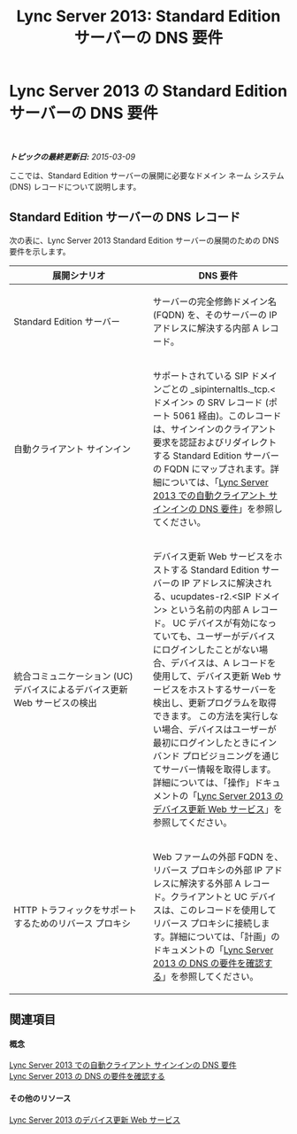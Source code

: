 ﻿---
title: 'Lync Server 2013: Standard Edition サーバーの DNS 要件'
TOCTitle: Standard Edition サーバーの DNS 要件
ms:assetid: 5d1daf54-6e60-4ce0-9254-7d57a0835fa4
ms:mtpsurl: https://technet.microsoft.com/ja-jp/library/JJ204936(v=OCS.15)
ms:contentKeyID: 48272213
ms.date: 05/19/2016
mtps_version: v=OCS.15
ms.translationtype: HT
---

# Lync Server 2013 の Standard Edition サーバーの DNS 要件

 

_**トピックの最終更新日:** 2015-03-09_

ここでは、Standard Edition サーバーの展開に必要なドメイン ネーム システム (DNS) レコードについて説明します。

## Standard Edition サーバーの DNS レコード

次の表に、Lync Server 2013 Standard Edition サーバーの展開のための DNS 要件を示します。


<table>
<colgroup>
<col style="width: 50%" />
<col style="width: 50%" />
</colgroup>
<thead>
<tr class="header">
<th>展開シナリオ</th>
<th>DNS 要件</th>
</tr>
</thead>
<tbody>
<tr class="odd">
<td><p>Standard Edition サーバー</p></td>
<td><p>サーバーの完全修飾ドメイン名 (FQDN) を、そのサーバーの IP アドレスに解決する内部 A レコード。</p></td>
</tr>
<tr class="even">
<td><p>自動クライアント サインイン</p></td>
<td><p>サポートされている SIP ドメインごとの _sipinternaltls._tcp.&lt;ドメイン&gt; の SRV レコード (ポート 5061 経由)。このレコードは、サインインのクライアント要求を認証およびリダイレクトする Standard Edition サーバーの FQDN にマップされます。詳細については、「<a href="lync-server-2013-dns-requirements-for-automatic-client-sign-in.md">Lync Server 2013 での自動クライアント サインインの DNS 要件</a>」を参照してください。</p></td>
</tr>
<tr class="odd">
<td><p>統合コミュニケーション (UC) デバイスによるデバイス更新 Web サービスの検出</p></td>
<td><p>デバイス更新 Web サービスをホストする Standard Edition サーバーの IP アドレスに解決される、ucupdates-r2.&lt;SIP ドメイン&gt; という名前の内部 A レコード。 UC デバイスが有効になっていても、ユーザーがデバイスにログインしたことがない場合、デバイスは、A レコードを使用して、デバイス更新 Web サービスをホストするサーバーを検出し、更新プログラムを取得できます。 この方法を実行しない場合、デバイスはユーザーが最初にログインしたときにインバンド プロビジョニングを通じてサーバー情報を取得します。 詳細については、「操作」ドキュメントの「<a href="lync-server-2013-device-update-web-service.md">Lync Server 2013 のデバイス更新 Web サービス</a>」を参照してください。</p></td>
</tr>
<tr class="even">
<td><p>HTTP トラフィックをサポートするためのリバース プロキシ</p></td>
<td><p>Web ファームの外部 FQDN を、リバース プロキシの外部 IP アドレスに解決する外部 A レコード。クライアントと UC デバイスは、このレコードを使用してリバース プロキシに接続します。詳細については、「計画」のドキュメントの「<a href="lync-server-2013-determine-dns-requirements.md">Lync Server 2013 の DNS の要件を確認する</a>」を参照してください。</p></td>
</tr>
</tbody>
</table>


## 関連項目

#### 概念

[Lync Server 2013 での自動クライアント サインインの DNS 要件](lync-server-2013-dns-requirements-for-automatic-client-sign-in.md)  
[Lync Server 2013 の DNS の要件を確認する](lync-server-2013-determine-dns-requirements.md)  

#### その他のリソース

[Lync Server 2013 のデバイス更新 Web サービス](lync-server-2013-device-update-web-service.md)

